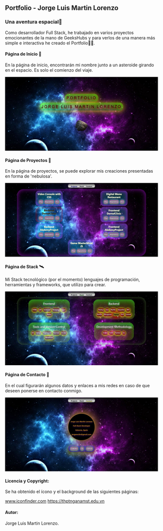 ## Portfolio - Jorge Luis Martin Lorenzo

### Una aventura espacial🚀

Como desarrollador Full Stack, he trabajado en varios proyectos emocionantes de la mano de GeeksHubs y para verlos de una manera más simple e interactiva he creado el Portfolio👨‍💻.

#### Página de Inicio 🌟
En la página de inicio, encontrarán mi nombre junto a un asteroide girando en el espacio. Es solo el comienzo del viaje.

![portfolioHome](./src/assets/readme/portfolioHome.jpeg)

#### Página de Proyectos 🌠
En la página de proyectos, se puede explorar mis creaciones presentadas en forma de 'nebulosa'.

![portfolioProjects](./src/assets/readme/portfolioProjects.jpeg)

#### Página de Stack 🛰️
Mi Stack tecnológico (por el momento) lenguajes de programación, herramientas y frameworks, que utilizo para crear.

![portfolioStack](./src/assets/readme/portfolioStack.jpeg)

#### Página de Contacto 🌌
En el cual figurarán algunos datos y enlaces a mis redes en caso de que deseen ponerse en contacto conmigo.

![portfolioContact](./src/assets/readme/portfolioContact.jpeg)

#### Licencia y Copyright:
Se ha obtenido el ícono y el background de las siguientes páginas:

www.iconfinder.com
https://thptnganamst.edu.vn

#### Autor:
Jorge Luis Martin Lorenzo.